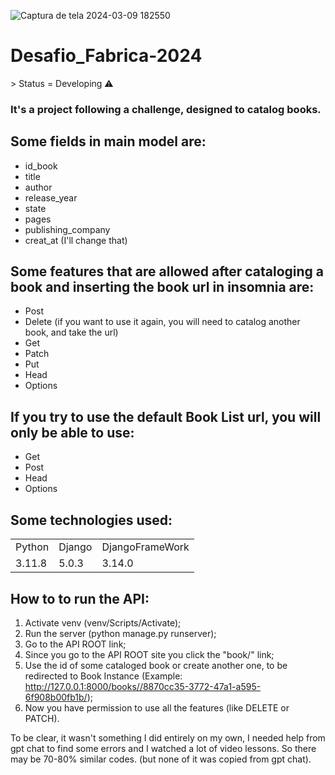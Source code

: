 ![Captura de tela 2024-03-09 182550](https://github.com/DaviPnts/Desafio_Fabrica-2024/assets/162179470/eaacad12-9ce4-4d1d-b031-8769e4bb113f)
<h1>Desafio_Fabrica-2024</h1>
> Status = Developing ⚠️

### It's a project following a challenge, designed to catalog books.
## Some fields in main model are:

+ id_book
+ title
+ author
+ release_year
+ state
+ pages
+ publishing_company
+ creat_at (I'll change that)



## Some features that are allowed after cataloging a book and inserting the book url in insomnia are:

+ Post
+ Delete (if you want to use it again, you will need to catalog another book, and take the url)
+ Get
+ Patch
+ Put
+ Head
+ Options

## If you try to use the default Book List url, you will only be able to use:

+ Get
+ Post
+ Head
+ Options

## Some technologies used:

<table>
  <tr> 
   <td>Python</td>
   <td>Django</td>
   <td>DjangoFrameWork</td>
  </tr>
 <tr>
<td>3.11.8</td>
<td>5.0.3</td>
<td>3.14.0</td>
 </tr>
</table>

## How to to run the API: 

1) Activate venv (venv/Scripts/Activate);
2) Run the server (python manage.py runserver);
3) Go to the API ROOT link;
4) Since you go to the API ROOT site you click the "book/" link;
5) Use the id of some cataloged book or create another one, to be redirected to Book Instance (Example: http://127.0.0.1:8000/books//8870cc35-3772-47a1-a595-6f908b00fb1b/);
6) Now you have permission to use all the features (like DELETE or PATCH).

To be clear, it wasn't something I did entirely on my own, I needed help from gpt chat to find some errors and I watched a lot of video lessons. So there may be 70-80% similar codes. (but none of it was copied from gpt chat). 




